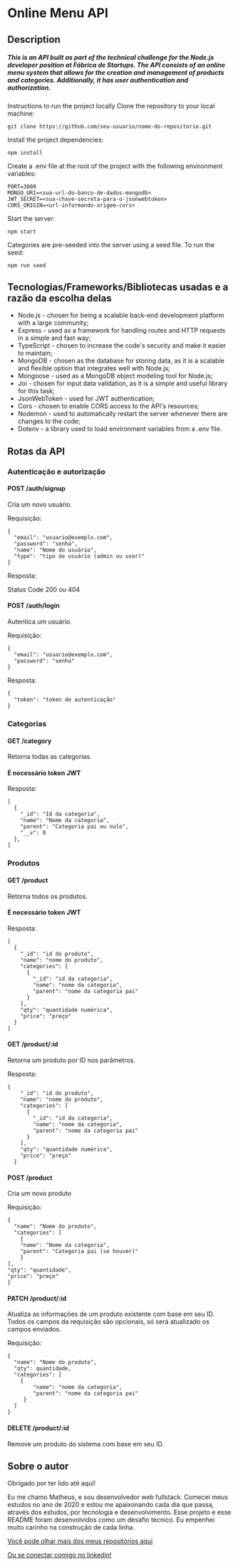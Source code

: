 # Online Menu API
## Description
##### This is an API built as part of the technical challenge for the Node.js developer position at Fábrica de Startups. The API consists of an online menu system that allows for the creation and management of products and categories. Additionally, it has user authentication and authorization.

Instructions to run the project locally
Clone the repository to your local machine:
```
git clone https://github.com/seu-usuario/nome-do-repositorio.git
```

Install the project dependencies:
```
npm install
```

Create a .env file at the root of the project with the following environment variables:
```
PORT=3000
MONGO_URI=<sua-url-do-banco-de-dados-mongodb>
JWT_SECRET=<sua-chave-secreta-para-o-jsonwebtoken>
CORS_ORIGIN=<url-informando-origem-cors>
```

Start the server:
```
npm start
```

Categories are pre-seeded into the server using a seed file. To run the seed:
```
npm run seed
```

## Tecnologias/Frameworks/Bibliotecas usadas e a razão da escolha delas
- Node.js - chosen for being a scalable back-end development platform with a large community;
- Express - used as a framework for handling routes and HTTP requests in a simple and fast way;
- TypeScript - chosen to increase the code's security and make it easier to maintain;
- MongoDB - chosen as the database for storing data, as it is a scalable and flexible option that integrates well with Node.js;
- Mongoose - used as a MongoDB object modeling tool for Node.js;
- Joi - chosen for input data validation, as it is a simple and useful library for this task;
- JsonWebToken - used for JWT authentication;
- Cors - chosen to enable CORS access to the API's resources;
- Nodemon - used to automatically restart the server whenever there are changes to the code;
- Dotenv - a library used to load environment variables from a .env file.

## Rotas da API
### Autenticação e autorização

#### POST /auth/signup
Cria um novo usuário.

Requisição:
```
{
  "email": "usuario@exemplo.com",
  "password": "senha",
  "name": "Nome do usuário",
  "type": "tipo de usuário (admin ou user)"
}
```


Resposta:

Status Code 200 ou 404

#### POST /auth/login
Autentica um usuário.

Requisição:
```
{
  "email": "usuario@exemplo.com",
  "password": "senha"
}
```

Resposta:
```
{
  "token": "token de autenticação"
}
```

### Categorias
#### GET /category
Retorna todas as categorias.

#### É necessário token JWT

Resposta:
```
[
  {
	"_id": "Id da categoria",
	"name": "Nome da categoria",
	"parent": "Categoria pai ou nulo",
	"__v": 0
  },
]
```

### Produtos

#### GET /product
Retorna todos os produtos.

#### É necessário token JWT

Resposta:

```
[
  {
    "_id": "id do produto",
    "name": "nome do produto",
    "categories": [
      {
        "_id": "id da categoria",
        "name": "nome da categoria",
        "parent": "nome da categoria pai"
      }
    ],
    "qty": "quantidade numérica",
    "price": "preço"
  }
]
```

#### GET /product/:id
Retorna um produto por ID nos parâmetros.

Resposta:
```
{
    "_id": "id do produto",
    "name": "nome do produto",
    "categories": [
      {
        "_id": "id da categoria",
        "name": "nome da categoria",
        "parent": "nome da categoria pai"
      }
    ],
    "qty": "quantidade numérica",
    "price": "preço"
  }
```

#### POST /product
Cria um novo produto

Requisição:
```
{
  "name": "Nome do produto",
  "categories": [
    {
	"name": "Nome da categoria",
	"parent": "Categoria pai (se houver)"
    }
],
"qty": "quantidade",
"price": "preço"
}
```

#### PATCH /product/:id
Atualiza as informações de um produto existente com base em seu ID.
Todos os campos da requisição são opcionais, só será atualizado os campos enviados.

Requisição:
```
{
  "name": "Nome do produto",
  "qty": quantidade,
  "categories": [
    {
        "name": "nome da categoria",
        "parent": "nome da categoria pai"
     }
  ]
}
```

#### DELETE /product/:id
Remove um produto do sistema com base em seu ID.

## **Sobre o autor**

Obrigado por ter lido até aqui!

Eu me chamo Matheus, e sou desenvolvedor web fullstack. Comecei meus estudos no ano de 2020 e estou me apaixonando cada dia que passa, através dos estudos, por tecnologia e desenvolvimento. Esse projeto e esse README foram desenvolvidos como um desafio técnico. Eu empenhei muito carinho na construção de cada linha.

[Você pode olhar mais dos meus repositórios aqui](https://github.com/matheustkaczyk)

[Ou se conectar comigo no linkedin!](https://www.linkedin.com/in/matheustkaczykribeiro/)
